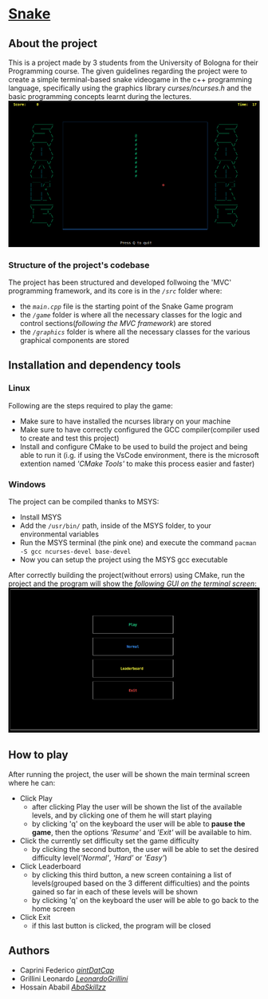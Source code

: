 # [Snake](https://github.com/SnakeUnibo/snake)

## About the project
This is a project made by 3 students from the University of Bologna for their Programming course.
The given guidelines regarding the project were to create a simple terminal-based snake videogame in the c++ programming language, specifically using the graphics library *curses/ncurses.h* and the basic programming concepts learnt during the lectures.
![Image](./docs/imgs/game.png)

### Structure of the project's codebase
The project has been structured and developed follwoing the 'MVC' programming framework, and 
its core is in the *`/src`* folder where:
- the *`main.cpp`* file is the starting point of the Snake Game program
- the *`/game`* folder is where all the necessary classes for the logic and control sections(*following the MVC framework*) are stored
- the *`/graphics`* folder is where all the necessary classes for the various graphical components are stored 

## Installation and dependency tools
### Linux
Following are the steps required to play the game:
* Make sure to have installed the ncurses library on your machine
* Make sure to have correctly configured the GCC compiler(compiler used to create and test this project)
* Install and configure CMake to be used to build the project and being able to run it (i.g. if using the VsCode environment, there is the microsoft extention named *'CMake Tools'* to make this process easier and faster)


### Windows
The project can be compiled thanks to MSYS:
* Install MSYS
* Add the `/usr/bin/` path, inside of the MSYS folder, to your environmental variables
* Run the MSYS terminal (the pink one) and execute the command `pacman -S gcc ncurses-devel base-devel`
* Now you can setup the project using the MSYS gcc executable

After correctly building the project(without errors) using CMake, run the project and the program will show the *following GUI on the terminal screen*:
    ![Image](./docs/imgs/home.png)

## How to play
After running the project, the user will be shown the main terminal screen where he can:
* Click Play 
    * after clicking Play the user will be shown the list of the available levels, and by clicking one of them he will start playing 
    * by clicking 'q' on the keyboard the user will be able to **pause the game**, then the options *'Resume'* and *'Exit'* will be available to him.
* Click the currently set difficulty set the game difficulty     
    * by clicking the second button, the user will be able to set the desired difficulty level(*'Normal'*, *'Hard'* or *'Easy'*)
* Click Leaderboard
    * by clicking this third button, a new screen containing a list of levels(grouped based on the 3 different difficulties) and the points gained so far in each of these levels will be shown
    * by clicking 'q' on the keyboard the user will be able to go back to the home screen
* Click Exit
    * if this last button is clicked, the program will be closed
    
## Authors 
* Caprini Federico [*aintDatCap*](https://github.com/aintDatCap)
* Grillini Leonardo [*LeonardoGrillini*](https://github.com/LeonardoGrillini)
* Hossain Ababil [*AbaSkillzz*](https://github.com/AbaSkillzz)
